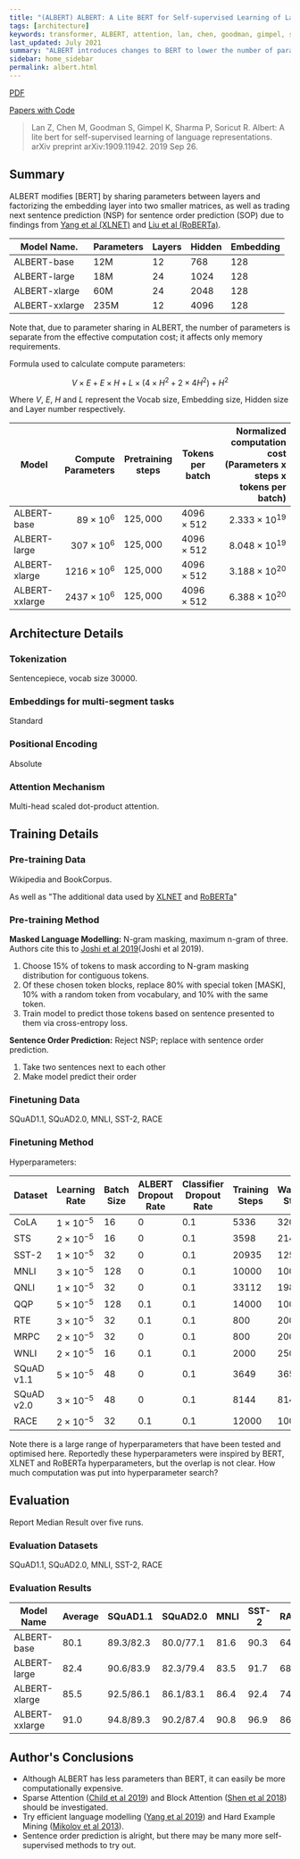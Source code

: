 ```yaml
---
title: "(ALBERT) ALBERT: A Lite BERT for Self-supervised Learning of Language Representations"
tags: [architecture]
keywords: transformer, ALBERT, attention, lan, chen, goodman, gimpel, sharma, soricut, lan et al, 2019, google, google research, toyota, chicago, toyota technological institute at chicago
last_updated: July 2021
summary: "ALBERT introduces changes to BERT to lower the number of parameters."
sidebar: home_sidebar
permalink: albert.html
---
```


[PDF](https://arxiv.org/pdf/1909.11942.pdf)

[Papers with Code](https://paperswithcode.com/paper/albert-a-lite-bert-for-self-supervised)


> Lan Z, Chen M, Goodman S, Gimpel K, Sharma P, Soricut R. Albert: A lite bert for self-supervised learning of language representations. arXiv preprint arXiv:1909.11942. 2019 Sep 26.

## Summary

ALBERT modifies [BERT] by sharing parameters between layers and factorizing the embedding layer into two smaller matrices, as well as trading next sentence prediction (NSP) for sentence order prediction (SOP) due to findings from [Yang et al (XLNET)](XLNET) and [Liu et al (RoBERTa)](RoBERTa).

|Model Name.   |Parameters|Layers|Hidden|Embedding|
|--------------|----------|------|------|---------|
|ALBERT-base   |12M       |12    |768   |128      |
|ALBERT-large  |18M       |24    |1024  |128      |
|ALBERT-xlarge |60M       |24    |2048  |128      |
|ALBERT-xxlarge|235M      |12    |4096  |128      |

Note that, due to parameter sharing in ALBERT, the number of parameters is separate from the effective computation cost; it affects only memory requirements.

Formula used to calculate compute parameters:

$$ V \times E + E \times H + L \times (4 \times H^2 + 2 \times 4H^2) + H^2$$

Where $V$, $E$, $H$ and $L$ represent the Vocab size, Embedding size, Hidden size and Layer number respectively.

|Model         |Compute Parameters |Pretraining steps|Tokens per batch |Normalized computation cost (Parameters x steps x tokens per batch)|
|--------------|------------------:|-----------------|-----------------|------------------------------------------------------------------:|
|ALBERT-base   |$89 \times 10^6$   |$125,000$        |$4096 \times 512$|$2.333 \times 10^{19}$ |
|ALBERT-large  |$307 \times 10^6$  |$125,000$        |$4096 \times 512$|$8.048 \times 10^{19}$ |
|ALBERT-xlarge |$1216 \times 10^6$ |$125,000$        |$4096 \times 512$|$3.188 \times 10^{20}$ |
|ALBERT-xxlarge|$2437 \times 10^6$ |$125,000$        |$4096 \times 512$|$6.388 \times 10^{20}$ |

## Architecture Details

### Tokenization

Sentencepiece, vocab size 30000.

### Embeddings for multi-segment tasks

Standard

### Positional Encoding

Absolute

### Attention Mechanism

Multi-head scaled dot-product attention.

## Training Details

### Pre-training Data

Wikipedia and BookCorpus.

As well as "The additional data used by [XLNET] and [RoBERTa]"

### Pre-training Method

**Masked Language Modelling:**
N-gram masking, maximum n-gram of three. Authors cite this to [Joshi et al 2019](Joshi et al 2019).

1. Choose 15% of tokens to mask according to N-gram masking distribution for contiguous tokens.
2. Of these chosen token blocks, replace 80% with special token \[MASK\], 10% with a random token from vocabulary, and 10% with the same token.
3. Train model to predict those tokens based on sentence presented to them via cross-entropy loss.

**Sentence Order Prediction:**
Reject NSP; replace with sentence order prediction.

1. Take two sentences next to each other
2. Make model predict their order

### Finetuning Data

SQuAD1.1, SQuAD2.0, MNLI, SST-2, RACE

### Finetuning Method

Hyperparameters:

| Dataset   | Learning Rate    | Batch Size | ALBERT Dropout Rate | Classifier Dropout Rate | Training Steps | Warmup Steps | Maximum Sequence Length |
|-----------|------------------|------------|---------------------|-------------------------|----------------|--------------|-----------|
| CoLA      |$1 \times 10^{-5}$| 16         | 0                   |        0.1              | 5336           | 320          | 512       |
| STS       |$2 \times 10^{-5}$| 16         | 0                   |        0.1              | 3598           | 214          | 512       |
| SST-2     |$1 \times 10^{-5}$| 32         | 0                   |        0.1              | 20935          | 1256         | 512       |
| MNLI      |$3 \times 10^{-5}$| 128        | 0                   |        0.1              | 10000          | 1000         | 512       |
| QNLI      |$1 \times 10^{-5}$| 32         | 0                   |        0.1              | 33112          | 1986         | 512       |
| QQP       |$5 \times 10^{-5}$| 128        | 0.1                 |        0.1              | 14000          | 1000         | 512       |
| RTE       |$3 \times 10^{-5}$| 32         | 0.1                 |        0.1              | 800            | 200          | 512       |
| MRPC      |$2 \times 10^{-5}$| 32         | 0                   |        0.1              | 800            | 200          | 512       |
| WNLI      |$2 \times 10^{-5}$| 16         | 0.1                 |        0.1              | 2000           | 250          | 512       |
| SQuAD v1.1|$5 \times 10^{-5}$| 48         | 0                   |        0.1              | 3649           | 365          | 384       |
| SQuAD v2.0|$3 \times 10^{-5}$| 48         | 0                   |        0.1              | 8144           | 814          | 512       |
| RACE      |$2 \times 10^{-5}$| 32         | 0.1                 |        0.1              | 12000          | 1000         | 512       |

Note there is a large range of hyperparameters that have been tested and optimised here. Reportedly these hyperparameters were inspired by BERT, XLNET and RoBERTa hyperparameters, but the overlap is not clear. How much computation was put into hyperparameter search?

## Evaluation

Report Median Result over five runs.

### Evaluation Datasets

SQuAD1.1, SQuAD2.0, MNLI, SST-2, RACE

### Evaluation Results

|Model Name      | Average  | SQuAD1.1 | SQuAD2.0 | MNLI     | SST-2    | RACE     |
|----------------|----------|----------|----------|----------|----------|----------|
|ALBERT-base     |80.1      |89.3/82.3 | 80.0/77.1|81.6      |90.3      | 64.0     |
|ALBERT-large    |82.4      |90.6/83.9 | 82.3/79.4|83.5      |91.7      | 68.5     |
|ALBERT-xlarge   |85.5      |92.5/86.1 | 86.1/83.1|86.4      |92.4      | 74.8     |
|ALBERT-xxlarge  |91.0      |94.8/89.3 | 90.2/87.4|90.8      |96.9      | 86.5     |


## Author's Conclusions

* Although ALBERT has less parameters than BERT, it can easily be more computationally expensive. 
* Sparse Attention ([Child et al 2019]) and Block Attention ([Shen et al 2018]) should be investigated.
* Try efficient language modelling ([Yang et al 2019]) and Hard Example Mining ([Mikolov et al 2013]).
* Sentence order prediction is alright, but there may be many more self-supervised methods to try out.


[Mikolov et al 2013]: https://arxiv.org/abs/1310.4546
[Child et al 2019]: https://arxiv.org/abs/1904.10509
[Shen et al 2018]: https://arxiv.org/abs/1804.00857
[Joshi et al 2019]: https://arxiv.org/abs/1907.10529

[Yang et al 2019]: https://arxiv.org/abs/1906.08237
[XLNET]: https://arxiv.org/abs/1906.08237

[RoBERTa]: https://arxiv.org/abs/1907.11692
